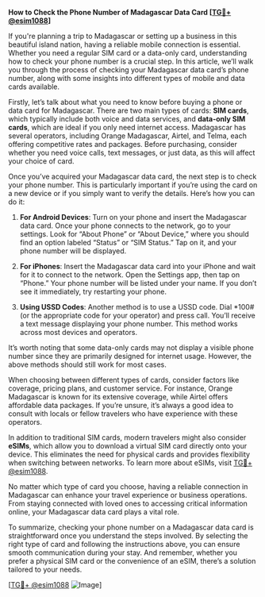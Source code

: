 **How to Check the Phone Number of Madagascar Data Card [[TG💪+ @esim1088](https://t.me/s/esim1088)]**

If you're planning a trip to Madagascar or setting up a business in this beautiful island nation, having a reliable mobile connection is essential. Whether you need a regular SIM card or a data-only card, understanding how to check your phone number is a crucial step. In this article, we’ll walk you through the process of checking your Madagascar data card’s phone number, along with some insights into different types of mobile and data cards available.

Firstly, let’s talk about what you need to know before buying a phone or data card for Madagascar. There are two main types of cards: **SIM cards**, which typically include both voice and data services, and **data-only SIM cards**, which are ideal if you only need internet access. Madagascar has several operators, including Orange Madagascar, Airtel, and Telma, each offering competitive rates and packages. Before purchasing, consider whether you need voice calls, text messages, or just data, as this will affect your choice of card.

Once you’ve acquired your Madagascar data card, the next step is to check your phone number. This is particularly important if you’re using the card on a new device or if you simply want to verify the details. Here’s how you can do it:

1. **For Android Devices**: Turn on your phone and insert the Madagascar data card. Once your phone connects to the network, go to your settings. Look for “About Phone” or “About Device,” where you should find an option labeled “Status” or “SIM Status.” Tap on it, and your phone number will be displayed.

2. **For iPhones**: Insert the Madagascar data card into your iPhone and wait for it to connect to the network. Open the Settings app, then tap on “Phone.” Your phone number will be listed under your name. If you don’t see it immediately, try restarting your phone.

3. **Using USSD Codes**: Another method is to use a USSD code. Dial *100# (or the appropriate code for your operator) and press call. You’ll receive a text message displaying your phone number. This method works across most devices and operators.

It’s worth noting that some data-only cards may not display a visible phone number since they are primarily designed for internet usage. However, the above methods should still work for most cases.

When choosing between different types of cards, consider factors like coverage, pricing plans, and customer service. For instance, Orange Madagascar is known for its extensive coverage, while Airtel offers affordable data packages. If you’re unsure, it’s always a good idea to consult with locals or fellow travelers who have experience with these operators.

In addition to traditional SIM cards, modern travelers might also consider **eSIMs**, which allow you to download a virtual SIM card directly onto your device. This eliminates the need for physical cards and provides flexibility when switching between networks. To learn more about eSIMs, visit [TG💪+ @esim1088](https://t.me/s/esim1088).

No matter which type of card you choose, having a reliable connection in Madagascar can enhance your travel experience or business operations. From staying connected with loved ones to accessing critical information online, your Madagascar data card plays a vital role.

To summarize, checking your phone number on a Madagascar data card is straightforward once you understand the steps involved. By selecting the right type of card and following the instructions above, you can ensure smooth communication during your stay. And remember, whether you prefer a physical SIM card or the convenience of an eSIM, there’s a solution tailored to your needs.

[[TG💪+ @esim1088](https://t.me/s/esim1088) ![Image](https://i.postimg.cc/Y0z9fWf4/image.png)]